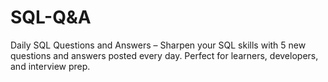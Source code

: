 # SQL-Q&A
Daily SQL Questions and Answers – Sharpen your SQL skills with 5 new questions and answers posted every day. Perfect for learners, developers, and interview prep.
